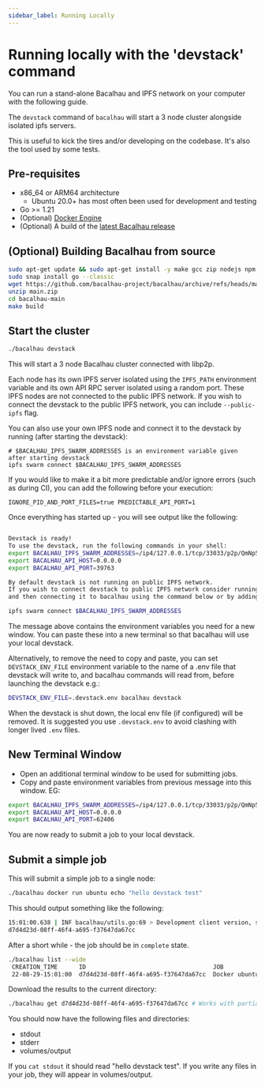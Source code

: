 ```yaml
---
sidebar_label: Running Locally
---
```


# Running locally with the 'devstack' command

You can run a stand-alone Bacalhau and IPFS network on your computer with the
following guide.

The `devstack` command of `bacalhau` will start a 3 node cluster alongside
isolated ipfs servers.

This is useful to kick the tires and/or developing on the codebase. It's also
the tool used by some tests.

## Pre-requisites

- x86_64 or ARM64 architecture
  - Ubuntu 20.0+ has most often been used for development and testing
- Go >= 1.21
- (Optional) [Docker Engine](https://docs.docker.com/get-docker/)
- (Optional) A build of the [latest Bacalhau
  release](https://github.com/bacalhau-project/bacalhau/releases/)

## (Optional) Building Bacalhau from source

```bash
sudo apt-get update && sudo apt-get install -y make gcc zip nodejs npm
sudo snap install go --classic
wget https://github.com/bacalhau-project/bacalhau/archive/refs/heads/main.zip
unzip main.zip
cd bacalhau-main
make build
```

## Start the cluster

```bash
./bacalhau devstack
```

This will start a 3 node Bacalhau cluster connected with libp2p.

Each node has its own IPFS server isolated using the `IPFS_PATH` environment
variable and its own API RPC server isolated using a random port. These IPFS
nodes are not connected to the public IPFS network. If you wish to connect the
devstack to the public IPFS network, you can include `--public-ipfs` flag.

You can also use your own IPFS node and connect it to the devstack by running
(after starting the devstack):

```
# $BACALHAU_IPFS_SWARM_ADDRESSES is an environment variable given after starting devstack
ipfs swarm connect $BACALHAU_IPFS_SWARM_ADDRESSES
```

If you would like to make it a bit more predictable and/or ignore errors (such
as during CI), you can add the following before your execution:

```
IGNORE_PID_AND_PORT_FILES=true PREDICTABLE_API_PORT=1
```

Once everything has started up - you will see output like the following:

```bash

Devstack is ready!
To use the devstack, run the following commands in your shell:
export BACALHAU_IPFS_SWARM_ADDRESSES=/ip4/127.0.0.1/tcp/33033/p2p/QmNp5XqbkePNYtRzB2MXZPo6MxkeH6N2fYZRCLT57VsACn
export BACALHAU_API_HOST=0.0.0.0
export BACALHAU_API_PORT=39763

By default devstack is not running on public IPFS network.
If you wish to connect devstack to public IPFS network consider running new IPFS node daemon locally
and then connecting it to bacalhau using the command below or by adding --public-ipfs flag:

ipfs swarm connect $BACALHAU_IPFS_SWARM_ADDRESSES
```

The message above contains the environment variables you need for a new window.
You can paste these into a new terminal so that bacalhau will use your local
devstack.

Alternatively, to remove the need to copy and paste, you can set
`DEVSTACK_ENV_FILE` environment variable to the name of a .env file that
devstack will write to, and bacalhau commands will read from, before launching
the devstack e.g.:

```bash
DEVSTACK_ENV_FILE=.devstack.env bacalhau devstack
```

When the devstack is shut down, the local env file (if configured) will be
removed. It is suggested you use `.devstack.env` to avoid clashing with longer
lived `.env` files.

## New Terminal Window

- Open an additional terminal window to be used for submitting jobs.
- Copy and paste environment variables from previous message into this window.
  EG:

```bash
export BACALHAU_IPFS_SWARM_ADDRESSES=/ip4/127.0.0.1/tcp/33033/p2p/QmNp5XqbkePNYtRzB2MXZPo6MxkeH6N2fYZRCLT57VsACn
export BACALHAU_API_HOST=0.0.0.0
export BACALHAU_API_PORT=62406
```

You are now ready to submit a job to your local devstack.

## Submit a simple job

This will submit a simple job to a single node:

```bash
./bacalhau docker run ubuntu echo "hello devstack test"
```

This should output something like the following:

```bash
15:01:00.638 | INF bacalhau/utils.go:69 > Development client version, skipping version check
d7d4d23d-08ff-46f4-a695-f37647da67cc
```

After a short while - the job should be in `complete` state.

```bash
./bacalhau list --wide
 CREATION_TIME      ID                                    JOB                             STATE      RESULT
 22-08-29-15:01:00  d7d4d23d-08ff-46f4-a695-f37647da67cc  Docker ubuntu echo hello world  Published  /ipfs/QmW7TdjNEMzqmWxm5WPK1p6QCkeChxMLpvhLxyUW2wpjCf
```

Download the results to the current directory:

```bash
./bacalhau get d7d4d23d-08ff-46f4-a695-f37647da67cc # Works with partial IDs - just the first 8 characters
```

You should now have the following files and directories:

- stdout
- stderr
- volumes/output

If you `cat stdout` it should read "hello devstack test". If you write any files
in your job, they will appear in volumes/output.

